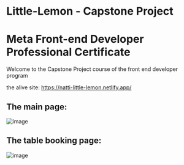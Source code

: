 # Little-Lemon - Capstone Project
# Meta Front-end Developer Professional Certificate

Welcome to the Capstone Project course of the front end developer program

the alive site: https://natti-little-lemon.netlify.app/

## The main page:<br>
![image](https://github.com/user-attachments/assets/817359f7-709c-4aec-9abd-3293fbb33701)

##  The table booking page: <br>
![image](https://github.com/user-attachments/assets/c1047893-9bd0-4447-af5a-701b3e9ae8ab)


